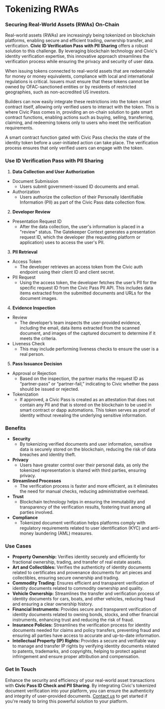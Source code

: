 # Tokenizing RWAs

### Securing Real-World Assets (RWAs) On-Chain

Real-world assets (RWAs) are increasingly being tokenized on blockchain platforms, enabling secure and efficient trading, ownership transfer, and verification. **Civic ID Verification Pass with PII Sharing** offers a robust solution to this challenge. By leveraging blockchain technology and Civic's identity verification expertise, this innovative approach streamlines the verification process while ensuring the privacy and security of user data.

When issuing tokens connected to real-world assets that are redeemable for money or money equivalents, compliance with local and international regulations is critical. Issuers must ensure that these tokens cannot be owned by OFAC-sanctioned entities or by residents of restricted geographies, such as non-accredited US investors.

Builders can now easily integrate these restrictions into the token smart contract itself, allowing only verified users to interact with the token. This is where Civic Pass comes in, providing an on-chain solution to gate smart contract functions, enabling actions such as buying, selling, transferring, claiming, and redeeming tokens only to users who meet the verification requirements.

A smart contract function gated with Civic Pass checks the state of the identity token before a user-initiated action can take place. The verification process ensures that only verified users can engage with the token.

### Use ID Verification Pass with PII Sharing

1. **Data Collection and User Authorization**

* Document Submission
  * Users submit government-issued ID documents and email.
* Authorization
  * Users authorize the collection of their Personally Identifiable Information (PII) as part of the Civic Pass data collection flow.

2. **Developer Review**

* Presentation Request ID
  * After the data collection, the user's information is placed in a "review" status. The Gatekeeper Context generates a presentation request ID, which the developer (the requesting platform or application) uses to access the user's PII.

3. **PII Retrieval**

* Access Token
  * The developer retrieves an access token from the Civic auth endpoint using their client ID and client secret.
* PII Request
  * Using the access token, the developer fetches the user’s PII for the specific request ID from the Civic Pass PII API. This includes data items extracted from the submitted documents and URLs for the document images.

4. **Evidence Inspection**

* Review
  * The developer’s team inspects the user-provided evidence, including the email, data items extracted from the scanned document, and images of the captured document to determine if it meets the criteria.
* Liveness Check
  * This may include performing liveness checks to ensure the user is a real person.

5. **Pass Issuance Decision**

* Approval or Rejection
  * Based on the inspection, the partner marks the request ID as “partner-pass” or “partner-fail,” indicating to Civic whether the pass should be issued or rejected.
* Tokenization
  * If approved, a Civic Pass is created as an attestation that does not contain any PII and that is stored on the blockchain to be used in smart contract or dapp automations. This token serves as proof of identity without revealing the underlying sensitive information.

### &#x20;Benefits

* **Security**
  * By tokenizing verified documents and user information, sensitive data is securely stored on the blockchain, reducing the risk of data breaches and identity theft.
* **Privacy**
  * Users have greater control over their personal data, as only the tokenized representation is shared with third parties, ensuring privacy.
* **Streamlined Processes**
  * The verification process is faster and more efficient, as it eliminates the need for manual checks, reducing administrative overhead.
* **Trust**
  * Blockchain technology helps in ensuring the immutability and transparency of the verification results, fostering trust among all parties involved.
* **Compliance**
  * Tokenized document verification helps platforms comply with regulatory requirements related to user identification (KYC) and anti-money laundering (AML) measures.

### Use Cases

* **Property Ownership:** Verifies identity securely and efficiently for fractional ownership, trading, and transfer of real estate assets.
* **Art and Collectibles:** Verifies the authenticity of identity documents related to certificates and provenance documents for art pieces and collectibles, ensuring secure ownership and trading.
* **Commodity Trading:** Ensures efficient and transparent verification of identity documents related to commodity ownership and quality.
* **Vehicle Ownership:** Streamlines the transfer and verification process of identity documents for cars, boats, and other vehicles, reducing fraud and ensuring a clear ownership history.
* **Financial Instruments:** Provides secure and transparent verification of identity documents related to owning bonds, stocks, and other financial instruments, enhancing trust and reducing the risk of fraud.
* **Insurance Policies:** Streamlines the verification process for identity documents needed for claims and policy transfers, preventing fraud and ensuring all parties have access to accurate and up-to-date information.
* **Intellectual Property (IP) Rights:** Provides a secure and verifiable way to manage and transfer IP rights by verifying identity documents related to patents, trademarks, and copyrights, helping to protect against infringement and ensure proper attribution and compensation.

### Get In Touch

Enhance the security and efficiency of your real-world asset transactions with **Civic Pass ID Check and PII Sharing**. By integrating Civic's tokenized document verification into your platform, you can ensure the authenticity and integrity of user-provided documents. [Contact us](https://civickey.typeform.com/req-custom) to get started if you're ready to bring this powerful solution to your platform.
